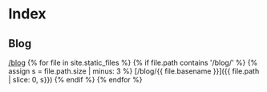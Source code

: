 # Index

## Blog
[/blog](/blog)
{% for file in site.static_files %}
  {% if file.path contains '/blog/' %}
    {% assign s = file.path.size | minus: 3 %}
[/blog/{{ file.basename }}]({{ file.path | slice: 0, s}})
  {% endif %}
{% endfor %}
